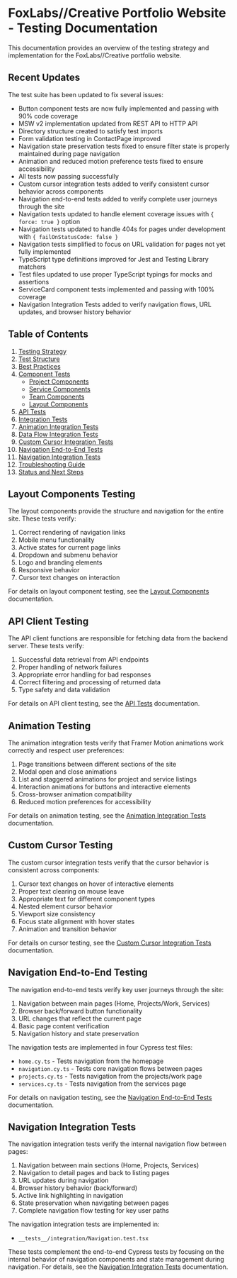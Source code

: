 # FoxLabs//Creative Portfolio Website - Testing Documentation

This documentation provides an overview of the testing strategy and implementation for the FoxLabs//Creative portfolio website.

## Recent Updates

The test suite has been updated to fix several issues:

- Button component tests are now fully implemented and passing with 90% code coverage
- MSW v2 implementation updated from REST API to HTTP API
- Directory structure created to satisfy test imports
- Form validation testing in ContactPage improved
- Navigation state preservation tests fixed to ensure filter state is properly maintained during page navigation
- Animation and reduced motion preference tests fixed to ensure accessibility
- All tests now passing successfully
- Custom cursor integration tests added to verify consistent cursor behavior across components
- Navigation end-to-end tests added to verify complete user journeys through the site
- Navigation tests updated to handle element coverage issues with `{ force: true }` option
- Navigation tests updated to handle 404s for pages under development with `{ failOnStatusCode: false }`
- Navigation tests simplified to focus on URL validation for pages not yet fully implemented
- TypeScript type definitions improved for Jest and Testing Library matchers
- Test files updated to use proper TypeScript typings for mocks and assertions
- ServiceCard component tests implemented and passing with 100% coverage
- Navigation Integration Tests added to verify navigation flows, URL updates, and browser history behavior

## Table of Contents

1. [Testing Strategy](./testing-strategy.md)
2. [Test Structure](./test-structure.md)
3. [Best Practices](./best-practices.md)
4. [Component Tests](./components/)
   - [Project Components](./components/project-components.md)
   - [Service Components](./components/service-components.md)
   - [Team Components](./components/team-components.md)
   - [Layout Components](./components/layout-components.md)
5. [API Tests](./api-client-tests.md)
6. [Integration Tests](./integration-tests.md)
7. [Animation Integration Tests](./animation-integration-tests.md)
8. [Data Flow Integration Tests](./data-flow-integration-tests.md)
9. [Custom Cursor Integration Tests](./cursor-integration-tests.md)
10. [Navigation End-to-End Tests](./navigation-e2e-tests.md)
11. [Navigation Integration Tests](./navigation-integration-tests.md)
12. [Troubleshooting Guide](./troubleshooting.md)
13. [Status and Next Steps](./status-next-steps.md)

## Layout Components Testing

The layout components provide the structure and navigation for the entire site. These tests verify:

1. Correct rendering of navigation links
2. Mobile menu functionality 
3. Active states for current page links
4. Dropdown and submenu behavior
5. Logo and branding elements 
6. Responsive behavior
7. Cursor text changes on interaction

For details on layout component testing, see the [Layout Components](./components/layout-components.md) documentation.

## API Client Testing

The API client functions are responsible for fetching data from the backend server. These tests verify:

1. Successful data retrieval from API endpoints
2. Proper handling of network failures
3. Appropriate error handling for bad responses
4. Correct filtering and processing of returned data
5. Type safety and data validation

For details on API client testing, see the [API Tests](./api-client-tests.md) documentation.

## Animation Testing

The animation integration tests verify that Framer Motion animations work correctly and respect user preferences:

1. Page transitions between different sections of the site
2. Modal open and close animations
3. List and staggered animations for project and service listings
4. Interaction animations for buttons and interactive elements
5. Cross-browser animation compatibility
6. Reduced motion preferences for accessibility

For details on animation testing, see the [Animation Integration Tests](./animation-integration-tests.md) documentation. 

## Custom Cursor Testing

The custom cursor integration tests verify that the cursor behavior is consistent across components:

1. Cursor text changes on hover of interactive elements
2. Proper text clearing on mouse leave
3. Appropriate text for different component types
4. Nested element cursor behavior
5. Viewport size consistency
6. Focus state alignment with hover states
7. Animation and transition behavior

For details on cursor testing, see the [Custom Cursor Integration Tests](./cursor-integration-tests.md) documentation.

## Navigation End-to-End Testing

The navigation end-to-end tests verify key user journeys through the site:

1. Navigation between main pages (Home, Projects/Work, Services)
2. Browser back/forward button functionality
3. URL changes that reflect the current page
4. Basic page content verification
5. Navigation history and state preservation

The navigation tests are implemented in four Cypress test files:
- `home.cy.ts` - Tests navigation from the homepage
- `navigation.cy.ts` - Tests core navigation flows between pages
- `projects.cy.ts` - Tests navigation from the projects/work page
- `services.cy.ts` - Tests navigation from the services page

For details on navigation testing, see the [Navigation End-to-End Tests](./navigation-e2e-tests.md) documentation.

## Navigation Integration Tests

The navigation integration tests verify the internal navigation flow between pages:

1. Navigation between main sections (Home, Projects, Services)
2. Navigation to detail pages and back to listing pages
3. URL updates during navigation
4. Browser history behavior (back/forward)
5. Active link highlighting in navigation
6. State preservation when navigating between pages
7. Complete navigation flow testing for key user paths

The navigation integration tests are implemented in:
- `__tests__/integration/Navigation.test.tsx`

These tests complement the end-to-end Cypress tests by focusing on the internal behavior of navigation components and state management during navigation. For details, see the [Navigation Integration Tests](./navigation-integration-tests.md) documentation. 